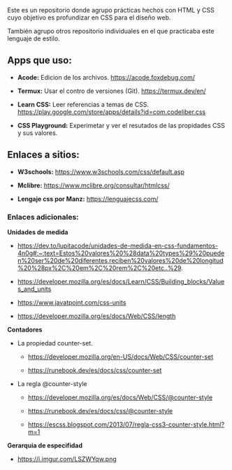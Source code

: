 Este es un repositorio donde agrupo prácticas hechos con HTML y CSS cuyo objetivo es profundizar en CSS para el diseño web.

También agrupo otros repositorio individuales en el que practicaba este lenguaje de estilo.

## Apps que uso:
- **Acode:** Edicion de los archivos.
https://acode.foxdebug.com/

- **Termux:** Usar el contro de versiones (Git).
https://termux.dev/en/

- **Learn CSS:** Leer referencias a temas de CSS.
https://play.google.com/store/apps/details?id=com.codeliber.css

- **CSS Playground:** Experimetar y ver el resutados de las propidades CSS y sus valores.


## Enlaces a sitios:

- **W3schools:** https://www.w3schools.com/css/default.asp

- **Mclibre:**  https://www.mclibre.org/consultar/htmlcss/

- **Lengaje css por Manz:** https://lenguajecss.com/

### Enlaces adicionales:

**Unidades de medida**
- https://dev.to/lupitacode/unidades-de-medida-en-css-fundamentos-4n0g#:~:text=Estos%20valores%20%28data%20types%29%20pueden%20ser%20de%20diferentes,reciben%20valores%20de%20longitud%20%28px%2C%20em%2C%20rem%2C%20etc..%29.

- https://developer.mozilla.org/es/docs/Learn/CSS/Building_blocks/Values_and_units

- https://www.javatpoint.com/css-units

- https://developer.mozilla.org/es/docs/Web/CSS/length

**Contadores**
- La propiedad counter-set.
  - https://developer.mozilla.org/en-US/docs/Web/CSS/counter-set
  
  - https://runebook.dev/es/docs/css/counter-set

- La regla @counter-style
  - https://developer.mozilla.org/es/docs/Web/CSS/@counter-style

  - https://runebook.dev/es/docs/css/@counter-style
  
  - https://escss.blogspot.com/2013/07/regla-css3-counter-style.html?m=1

**Gerarquia de especifidad**
- https://i.imgur.com/LSZWYqw.png
